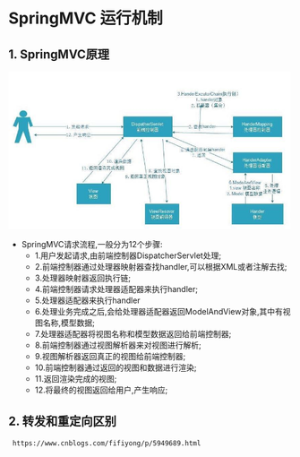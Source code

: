 # SpringMVC 运行机制
## 1. SpringMVC原理
![](img/springmvc-01.jpg)
- SpringMVC请求流程,一般分为12个步骤:
  - 1.用户发起请求,由前端控制器DispatcherServlet处理;
  - 2.前端控制器通过处理器映射器查找handler,可以根据XML或者注解去找;
  - 3.处理器映射器返回执行链;
  - 4.前端控制器请求处理器适配器来执行handler;
  - 5.处理器适配器来执行handler
  - 6.处理业务完成之后,会给处理器适配器返回ModelAndView对象,其中有视图名称,模型数据;
  - 7.处理器适配器将视图名称和模型数据返回给前端控制器;
  - 8.前端控制器通过视图解析器来对视图进行解析;
  - 9.视图解析器返回真正的视图给前端控制器;
  - 10.前端控制器通过返回的视图和数据进行渲染;
  - 11.返回渲染完成的视图;
  - 12.将最终的视图返回给用户,产生响应;

## 2. 转发和重定向区别
```
 https://www.cnblogs.com/fifiyong/p/5949689.html
```
